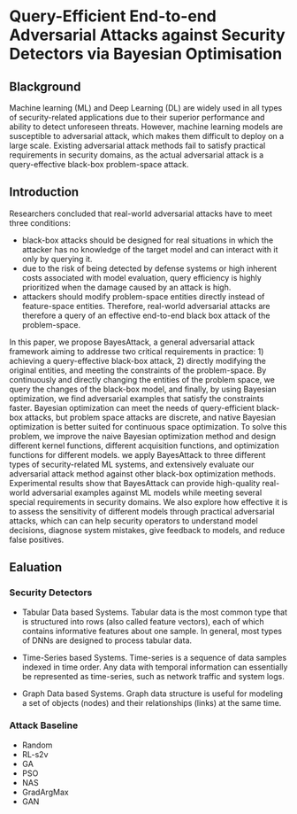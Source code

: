 <!-- # Practical End-to-end Adversarial Attacks on Security Detectors using efficient query mechanisms -->
# Query-Efficient End-to-end Adversarial Attacks against Security Detectors via Bayesian Optimisation

## Blackground
Machine learning (ML) and Deep Learning (DL) are widely used in all types of security-related applications due to their superior performance and ability to detect unforeseen threats. 
However, machine learning models are susceptible to adversarial attack, which makes them difficult to deploy on a large scale.
Existing adversarial attack methods fail to satisfy practical requirements in security domains, as the actual adversarial attack is a query-effective black-box problem-space attack.

## Introduction

Researchers concluded that real-world adversarial attacks have to meet three conditions: 
- black-box attacks should be designed for real situations in which the attacker has no knowledge of the target model and can interact with it only by querying it. 
- due to the risk of being detected by defense systems or high inherent costs associated with model evaluation, query efficiency is highly prioritized when the damage caused by an attack is high.
- attackers should modify problem-space entities directly instead of feature-space entities.
Therefore, real-world adversarial attacks are therefore a query of an effective end-to-end black box attack of the problem-space.

In this paper, we propose BayesAttack, a general adversarial attack framework aiming to addresse two critical requirements in practice: 1) achieving a query-effective black-box attack, 2) directly modifying the original entities, and meeting the constraints of the problem-space.
By continuously and directly changing the entities of the problem space, we query the changes of the black-box model, and finally, by using Bayesian optimization, we find adversarial examples that satisfy the constraints faster.
Bayesian optimization can meet the needs of query-efficient black-box attacks, but problem space attacks are discrete, and native Bayesian optimization is better suited for continuous space optimization.
To solve this problem, we improve the naive Bayesian optimization method and design different kernel functions,  different acquisition functions, and optimization functions for different models.
we apply BayesAttack to three different types of security-related ML systems, and extensively evaluate our adversarial attack method against other black-box optimization methods.
Experimental results show that BayesAttack can provide high-quality real-world adversarial examples against ML models while meeting several special requirements in security domains.
We also explore how effective it is to assess the sensitivity of different models through practical adversarial attacks, which can can help security operators to understand model decisions, diagnose system mistakes, give feedback to models, and reduce false positives.


## Ealuation

### Security Detectors

- Tabular Data based Systems.
Tabular data is the most common type that is structured into rows (also called feature vectors), each of which contains informative features about one sample. In general, most types of DNNs are designed to process tabular data. 

- Time-Series based Systems.
Time-series is a sequence of data samples indexed in time order. Any data with temporal information can essentially be represented as time-series, such as network traffic and system logs.

- Graph Data based Systems.
Graph data structure is useful for modeling a set of objects (nodes) and their relationships (links) at the same time. 


### Attack Baseline
- Random
- RL-s2v
- GA
- PSO
- NAS
- GradArgMax
- GAN




